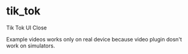 # tik_tok

Tik Tok UI Close


Example videos works only on real device because video plugin dosn't work on simulators. 
